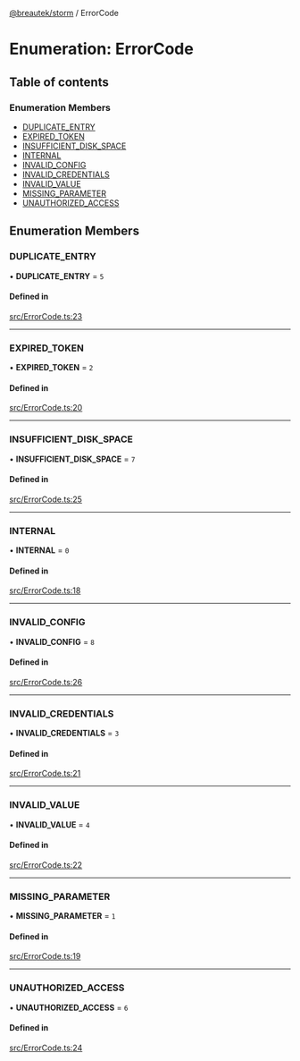 [@breautek/storm](../README.md) / ErrorCode

# Enumeration: ErrorCode

## Table of contents

### Enumeration Members

- [DUPLICATE\_ENTRY](ErrorCode.md#duplicate_entry)
- [EXPIRED\_TOKEN](ErrorCode.md#expired_token)
- [INSUFFICIENT\_DISK\_SPACE](ErrorCode.md#insufficient_disk_space)
- [INTERNAL](ErrorCode.md#internal)
- [INVALID\_CONFIG](ErrorCode.md#invalid_config)
- [INVALID\_CREDENTIALS](ErrorCode.md#invalid_credentials)
- [INVALID\_VALUE](ErrorCode.md#invalid_value)
- [MISSING\_PARAMETER](ErrorCode.md#missing_parameter)
- [UNAUTHORIZED\_ACCESS](ErrorCode.md#unauthorized_access)

## Enumeration Members

### DUPLICATE\_ENTRY

• **DUPLICATE\_ENTRY** = ``5``

#### Defined in

[src/ErrorCode.ts:23](https://github.com/breautek/storm/blob/0875c73/src/ErrorCode.ts#L23)

___

### EXPIRED\_TOKEN

• **EXPIRED\_TOKEN** = ``2``

#### Defined in

[src/ErrorCode.ts:20](https://github.com/breautek/storm/blob/0875c73/src/ErrorCode.ts#L20)

___

### INSUFFICIENT\_DISK\_SPACE

• **INSUFFICIENT\_DISK\_SPACE** = ``7``

#### Defined in

[src/ErrorCode.ts:25](https://github.com/breautek/storm/blob/0875c73/src/ErrorCode.ts#L25)

___

### INTERNAL

• **INTERNAL** = ``0``

#### Defined in

[src/ErrorCode.ts:18](https://github.com/breautek/storm/blob/0875c73/src/ErrorCode.ts#L18)

___

### INVALID\_CONFIG

• **INVALID\_CONFIG** = ``8``

#### Defined in

[src/ErrorCode.ts:26](https://github.com/breautek/storm/blob/0875c73/src/ErrorCode.ts#L26)

___

### INVALID\_CREDENTIALS

• **INVALID\_CREDENTIALS** = ``3``

#### Defined in

[src/ErrorCode.ts:21](https://github.com/breautek/storm/blob/0875c73/src/ErrorCode.ts#L21)

___

### INVALID\_VALUE

• **INVALID\_VALUE** = ``4``

#### Defined in

[src/ErrorCode.ts:22](https://github.com/breautek/storm/blob/0875c73/src/ErrorCode.ts#L22)

___

### MISSING\_PARAMETER

• **MISSING\_PARAMETER** = ``1``

#### Defined in

[src/ErrorCode.ts:19](https://github.com/breautek/storm/blob/0875c73/src/ErrorCode.ts#L19)

___

### UNAUTHORIZED\_ACCESS

• **UNAUTHORIZED\_ACCESS** = ``6``

#### Defined in

[src/ErrorCode.ts:24](https://github.com/breautek/storm/blob/0875c73/src/ErrorCode.ts#L24)
